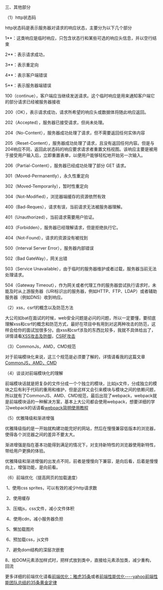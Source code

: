 三、其他部分

（1）http状态码

http状态码是表示服务器对请求的响应状态，主要分为以下几个部分

1**：这类响应是临时响应，只包含状态行和某些可选的响应头信息，并以空行结束

2**：表示请求成功，

3**：表示重定向

4**：表示客户端错误

5**：表示服务器端错误

100（continue），客户端应当继续发送请求。这个临时响应是用来通知客户端它的部分请求已经被服务器接收

200（OK），表示请求成功，请求所希望的响应头或数据体将随此响应返回。

202（Accepted），服务器已接受请求，但尚未处理。

204（No-Content），服务器成功处理了请求，但不需要返回任何实体内容

205（Reset-Content），服务器成功处理了请求，且没有返回任何内容。但是与204响应不同，返回此状态码的响应要求请求者重置文档视图。该响应主要是被用于接受用户输入后，立即重置表单，以便用户能够轻松地开始另一次输入。

206（Partial-Content），服务器已经成功处理了部分 GET 请求。

301（Moved-Permanently），永久性重定向

302（Moved-Temporarily），暂时性重定向

304（Not-Modified），浏览器端缓存的资源依然有效

400（Bad-Reques），请求有误，当前请求无法被服务器理解。

401（Unauthorized），当前请求需要用户验证。

403（Forbidden），服务器已经理解请求，但是拒绝执行它。

404（Not-Found），请求的资源没有被找到

500（Interval Server Error），服务器内部错误

502（Bad GateWay），网关出错

503（Service Unavailable），由于临时的服务器维护或者过载，服务器当前无法处理请求。

504（Gateway Timeout），作为网关或者代理工作的服务器尝试执行请求时，未能及时从上游服务器（URI标识出的服务器，例如HTTP、FTP、LDAP）或者辅助服务器（例如DNS）收到响应。

（2）xss，csrf的概念以及防范方法

大公司如bat在面试的时候，web安全问题是必问的问题，所以一定要懂，要彻底理解xss和csrf的概念和防范方式，最好在项目中有用到对这两种攻击的防范，这样会给你的面试加很多分。由xss和csrf涉及的东西比较多，我就不具体给出了，详情请看[XSS攻击及防御](https://link.zhihu.com/?target=http%3A//blog.csdn.net/ghsau/article/details/17027893)，[CSRF攻击](https://link.zhihu.com/?target=http%3A//www.cnblogs.com/hyddd/archive/2009/04/09/1432744.html)

（3）CommonJs，AMD，CMD规范

对于前端模块化来说，这三个规范是必须要了解的，详情请看我的这篇文章[CommonJS，AMD，CMD](https://zhuanlan.zhihu.com/p/22954387)

（4）谈谈对前端模块化的理解

前端模块话就是把复杂的文件分成一个个独立的模块，比如js文件，分成独立的模块之后有利于代码的重用和维护，但是这样又会引来模块与模块之间的依赖问题，所以就有了CommonJS、AMD、CMD规范，最后出现了webpack，webpack就是前端模块话的一种解决方案，基本上大公司都会使用webpack，想要详细的学习webpack的话请看[webpack简明使用教程](https://zhuanlan.zhihu.com/p/23538138)

（5）优雅降级和渐进增强

优雅降级指的是一开始就构建功能完好的网站，然后在慢慢兼容低版本的浏览器，使得各个浏览器之间的差异不要太大。

渐进增强是指在基本功能得到满足的情况下，对支持新特性的浏览器使用新特性，带给用户更换的体验。

优雅降级和渐进增强的出发点不同，前者是慢慢向下兼容，是向后看，后着是慢慢向上，增强功能，是向前看。

（6）前端优化（提高网页的加载速度）

​    1、使用css sprites，可以有效的减少http请求数

​    2、使用缓存

​    3、压缩js，css文件，减小文件体积

​    4、使用cdn，减小服务器负担

​    5、懒加载图片

​    6、预加载css，js文件

​    7、避免dom结构的深层次嵌套

​    8、给DOM元素添加样式时，把样式放到类中，直接给元素添加类，减少重构，回流

更多详细的前端优化请看[前端优化：雅虎35条](https://link.zhihu.com/?target=http%3A//www.tuicool.com/articles/J3uyaa)或者[前端性能优化----yahoo前端性能团队总结的35条黄金定律](https://link.zhihu.com/?target=http%3A//www.cnblogs.com/lei2007/archive/2013/08/16/3262897.html)